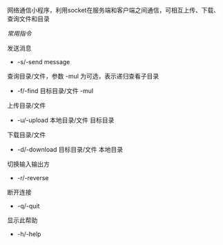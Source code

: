 网络通信小程序，利用socket在服务端和客户端之间通信，可相互上传、下载、查询文件和目录

*常用指令*

发送消息
* -s/-send message

查询目录/文件，参数 -mul 为可选，表示递归查看子目录
* -f/-find 目标目录/文件 -mul

上传目录/文件
* -u/-upload 本地目录/文件 目标目录

下载目录/文件
* -d/-download 目标目录/文件 本地目录

切换输入输出方
* -r/-reverse

断开连接
* -q/-quit

显示此帮助
* -h/-help                			
